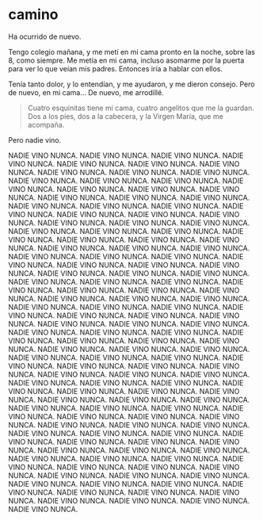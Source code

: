 # camino

Ha ocurrido de nuevo.

Tengo colegio mañana, y me metí en mi cama
pronto en la noche, sobre las 8, como siempre.
Me metía en mi cama, incluso asomarme
por la puerta para ver lo que veían mis padres.
Entonces iría a hablar con ellos.

Tenía tanto dolor, y lo entendían,
y me ayudaron,
y me dieron consejo.
Pero de nuevo, en mi cama…
De nuevo, me arrodillé.

> Cuatro esquinitas tiene mi cama,
> cuatro angelitos que me la guardan.
> Dos a los pies,
> dos a la cabecera,
> y la Virgen María, que me acompaña.

Pero nadie vino.

NADIE VINO NUNCA. NADIE VINO NUNCA. NADIE VINO NUNCA. NADIE VINO NUNCA. NADIE VINO NUNCA. NADIE VINO NUNCA. NADIE VINO NUNCA. NADIE VINO NUNCA. NADIE VINO NUNCA. NADIE VINO NUNCA. NADIE VINO NUNCA. NADIE VINO NUNCA. NADIE VINO NUNCA. NADIE VINO NUNCA. NADIE VINO NUNCA. NADIE VINO NUNCA. NADIE VINO NUNCA. NADIE VINO NUNCA. NADIE VINO NUNCA. NADIE VINO NUNCA. NADIE VINO NUNCA. NADIE VINO NUNCA. NADIE VINO NUNCA. NADIE VINO NUNCA. NADIE VINO NUNCA. NADIE VINO NUNCA. NADIE VINO NUNCA. NADIE VINO NUNCA. NADIE VINO NUNCA. NADIE VINO NUNCA. NADIE VINO NUNCA. NADIE VINO NUNCA. NADIE VINO NUNCA. NADIE VINO NUNCA. NADIE VINO NUNCA. NADIE VINO NUNCA. NADIE VINO NUNCA. NADIE VINO NUNCA. NADIE VINO NUNCA. NADIE VINO NUNCA. NADIE VINO NUNCA. NADIE VINO NUNCA. NADIE VINO NUNCA. NADIE VINO NUNCA. NADIE VINO NUNCA. NADIE VINO NUNCA. NADIE VINO NUNCA. NADIE VINO NUNCA. NADIE VINO NUNCA. NADIE VINO NUNCA. NADIE VINO NUNCA. NADIE VINO NUNCA. NADIE VINO NUNCA. NADIE VINO NUNCA. NADIE VINO NUNCA. NADIE VINO NUNCA. NADIE VINO NUNCA. NADIE VINO NUNCA. NADIE VINO NUNCA. NADIE VINO NUNCA. NADIE VINO NUNCA. NADIE VINO NUNCA. NADIE VINO NUNCA. NADIE VINO NUNCA. NADIE VINO NUNCA. NADIE VINO NUNCA. NADIE VINO NUNCA. NADIE VINO NUNCA. NADIE VINO NUNCA. NADIE VINO NUNCA. NADIE VINO NUNCA. NADIE VINO NUNCA. NADIE VINO NUNCA. NADIE VINO NUNCA. NADIE VINO NUNCA. NADIE VINO NUNCA. NADIE VINO NUNCA. NADIE VINO NUNCA. NADIE VINO NUNCA. NADIE VINO NUNCA. NADIE VINO NUNCA. NADIE VINO NUNCA. NADIE VINO NUNCA. NADIE VINO NUNCA. NADIE VINO NUNCA. NADIE VINO NUNCA. NADIE VINO NUNCA. NADIE VINO NUNCA. NADIE VINO NUNCA. NADIE VINO NUNCA. NADIE VINO NUNCA. NADIE VINO NUNCA. NADIE VINO NUNCA. NADIE VINO NUNCA. NADIE VINO NUNCA. NADIE VINO NUNCA. NADIE VINO NUNCA. NADIE VINO NUNCA. NADIE VINO NUNCA. NADIE VINO NUNCA. NADIE VINO NUNCA. NADIE VINO NUNCA. NADIE VINO NUNCA. NADIE VINO NUNCA. NADIE VINO NUNCA. NADIE VINO NUNCA. NADIE VINO NUNCA. NADIE VINO NUNCA. NADIE VINO NUNCA. NADIE VINO NUNCA. NADIE VINO NUNCA. NADIE VINO NUNCA. NADIE VINO NUNCA. NADIE VINO NUNCA. NADIE VINO NUNCA. NADIE VINO NUNCA. NADIE VINO NUNCA. NADIE VINO NUNCA. NADIE VINO NUNCA. NADIE VINO NUNCA. NADIE VINO NUNCA. NADIE VINO NUNCA. NADIE VINO NUNCA. NADIE VINO NUNCA. NADIE VINO NUNCA. NADIE VINO NUNCA. NADIE VINO NUNCA. NADIE VINO NUNCA. NADIE VINO NUNCA. NADIE VINO NUNCA. NADIE VINO NUNCA. NADIE VINO NUNCA. NADIE VINO NUNCA. NADIE VINO NUNCA. NADIE VINO NUNCA. NADIE VINO NUNCA. NADIE VINO NUNCA. NADIE VINO NUNCA. NADIE VINO NUNCA. NADIE VINO NUNCA. NADIE VINO NUNCA. 